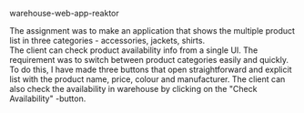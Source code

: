 warehouse-web-app-reaktor

The assignment was to make an application that shows the multiple product list in three categories - accessories, jackets, shirts. 
<br>
The client can check product availability info from a single UI. 
The requirement was to switch between product categories easily and quickly. 
To do this, I have made three buttons that open straightforward and explicit list with the product name, price, colour and manufacturer.
The client can also check the availability in warehouse by clicking on the "Check Availability" -button.
